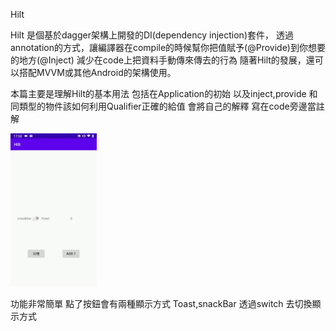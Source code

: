 
Hilt

Hilt 是個基於dagger架構上開發的DI(dependency injection)套件，
透過annotation的方式，讓編譯器在compile的時候幫你把值賦予(@Provide)到你想要的地方(@Inject)
減少在code上把資料手動傳來傳去的行為
隨著Hilt的發展，還可以搭配MVVM或其他Android的架構使用。

本篇主要是理解Hilt的基本用法 包括在Application的初始
以及inject,provide 和 同類型的物件該如何利用Qualifier正確的給值
會將自己的解釋 寫在code旁邊當註解

<img src="20210201_175507.gif" width="138" height="245"/>

功能非常簡單
點了按鈕會有兩種顯示方式 Toast,snackBar
透過switch 去切換顯示方式





